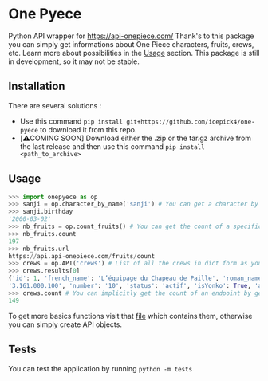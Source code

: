# One Pyece
Python API wrapper for https://api-onepiece.com/
Thank's to this package you can simply get informations about One Piece characters, fruits, crews, etc.
Learn more about possibilities in the [Usage](#usage) section.
This package is still in development, so it may not be stable.

## Installation

There are several solutions :

- Use this command ``pip install git+https://github.com/icepick4/one-pyece`` to download it from this repo.
- [⚠️COMING SOON] Download either the .zip or the tar.gz archive from the last release and then use this command `` pip install <path_to_archive> ``

## Usage

```py
>>> import onepyece as op
>>> sanji = op.character_by_name('sanji') # You can get a character by its name
>>> sanji.birthday
'2000-03-02'
>>> nb_fruits = op.count_fruits() # You can get the count of a specific endpoint
>>> nb_fruits.count
197
>>> nb_fruits.url
https://api.api-onepiece.com/fruits/count
>>> crews = op.API('crews') # List of all the crews in dict form as you can see below
>>> crews.results[0]
{'id': 1, 'french_name': 'L’équipage du Chapeau de Paille', 'roman_name': 'Mugiwara no Ichimi', 'description': '', 'total_prime': 
'3.161.000.100', 'number': '10', 'status': 'actif', 'isYonko': True, 'affiliation': ''}
>>> crews.count # You can implicitly get the count of an endpoint by getting the whole list of it.
149
```

To get more basics functions visit that [file](onepyece/functions.py) which contains them, otherwise you can simply create API objects.

## Tests

You can test the application by running ``python -m tests``



